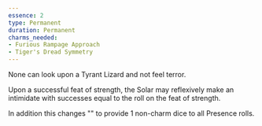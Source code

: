 ```yaml
---
essence: 2
type: Permanent
duration: Permanent
charms_needed:
- Furious Rampage Approach
- Tiger's Dread Symmetry
---
```


None can look upon a Tyrant Lizard and not feel terror.

Upon a successful feat of strength, the Solar may reflexively make an intimidate with successes equal to the roll on the feat of strength.

In addition this changes "<book name="Tiger's Dread Symmetry" ></book>" to provide 1 non-charm dice to all Presence rolls.
